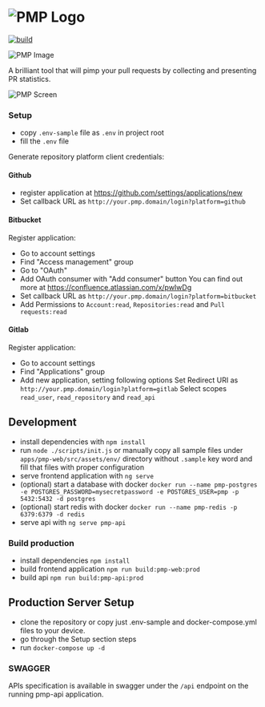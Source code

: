 # ![PMP Logo](docs/img/pmp-logo.svg)

[![build](https://github.com/valueadd-poland/pimp-my-pr/workflows/PMP%20MASTER%20CI/badge.svg)](https://github.com/valueadd-poland/pimp-my-pr/actions?query=workflow%3A%22PMP+MASTER+CI%22)

![PMP Image](docs/img/pmp-image.png)

A brilliant tool that will pimp your pull requests by collecting and presenting PR statistics.

![PMP Screen](docs/img/pmp-preview.png)

### Setup

- copy `.env-sample` file as `.env` in project root
- fill the `.env` file

Generate repository platform client credentials:

#### Github

- register application at https://github.com/settings/applications/new
- Set callback URL as `http://your.pmp.domain/login?platform=github`

#### Bitbucket

Register application:

- Go to account settings
- Find "Access management" group
- Go to "OAuth"
- Add OAuth consumer with "Add consumer" button
  You can find out more at https://confluence.atlassian.com/x/pwIwDg
- Set callback URL as `http://your.pmp.domain/login?platform=bitbucket`
- Add Permissions to `Account:read`, `Repositories:read` and `Pull requests:read`

#### Gitlab

Register application:

- Go to account settings
- Find "Applications" group
- Add new application, setting following options
  Set Redirect URI as `http://your.pmp.domain/login?platform=gitlab`
  Select scopes `read_user`, `read_repository` and `read_api`

## Development

- install dependencies with `npm install`
- run `node ./scripts/init.js`
  or manually copy all sample files under `apps/pmp-web/src/assets/env/` directory
  without `.sample` key word and fill that files with proper configuration
- serve frontend application with `ng serve`
- (optional) start a database with docker `docker run --name pmp-postgres -e POSTGRES_PASSWORD=mysecretpassword -e POSTGRES_USER=pmp -p 5432:5432 -d postgres`
- (optional) start redis with docker `docker run --name pmp-redis -p 6379:6379 -d redis`
- serve api with `ng serve pmp-api`

### Build production

- install dependencies `npm install`
- build frontend application `npm run build:pmp-web:prod`
- build api `npm run build:pmp-api:prod`

## Production Server Setup

- clone the repository or copy just .env-sample and docker-compose.yml files to your device.
- go through the Setup section steps
- run `docker-compose up -d`

### SWAGGER

APIs specification is available in swagger under the `/api` endpoint on the running pmp-api application.
